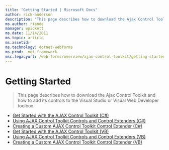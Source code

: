 ```yaml
---
title: "Getting Started | Microsoft Docs"
author: rick-anderson
description: "This page describes how to download the Ajax Control Toolkit and how to add its controls to the Visual Studio or Visual Web Developer toolbox."
ms.author: riande
manager: wpickett
ms.date: 11/14/2011
ms.topic: article
ms.assetid: 
ms.technology: dotnet-webforms
ms.prod: .net-framework
msc.legacyurl: /web-forms/overview/ajax-control-toolkit/getting-started
---
```

Getting Started
====================
> This page describes how to download the Ajax Control Toolkit and how to add its controls to the Visual Studio or Visual Web Developer toolbox.


- [Get Started with the AJAX Control Toolkit (C#)](get-started-with-the-ajax-control-toolkit-cs.md)
- [Using AJAX Control Toolkit Controls and Control Extenders (C#)](using-ajax-control-toolkit-controls-and-control-extenders-cs.md)
- [Creating a Custom AJAX Control Toolkit Control Extender (C#)](creating-a-custom-ajax-control-toolkit-control-extender-cs.md)
- [Get Started with the AJAX Control Toolkit (VB)](get-started-with-the-ajax-control-toolkit-vb.md)
- [Using AJAX Control Toolkit Controls and Control Extenders (VB)](using-ajax-control-toolkit-controls-and-control-extenders-vb.md)
- [Creating a Custom AJAX Control Toolkit Control Extender (VB)](creating-a-custom-ajax-control-toolkit-control-extender-vb.md)